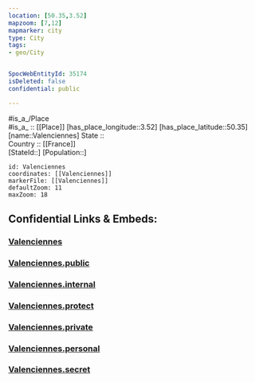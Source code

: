 ```yaml
---
location: [50.35,3.52] 
mapzoom: [7,12] 
mapmarker: city 
type: City
tags:
- geo/City


SpocWebEntityId: 35174
isDeleted: false
confidential: public

---
```

#is_a_/Place  
#is_a_ :: [[Place]] 
[has_place_longitude::3.52] 
[has_place_latitude::50.35] 
[name::Valenciennes] 
State ::  
Country :: [[France]]  
[StateId::] 
[Population::] 



```leaflet
id: Valenciennes
coordinates: [[Valenciennes]] 
markerFile: [[Valenciennes]] 
defaultZoom: 11 
maxZoom: 18
```


## Confidential Links & Embeds: 

### [Valenciennes](/_Standards/Earth/Continent/Europe/Europe~West/France/regions~France/Hauts-de-France/departments~Hauts-de-France/Hauts-de-France~Nord/communes~Nord/Valenciennes/cities~Valenciennes/Valenciennes.md) 

### [Valenciennes.public](/_public/Earth/Continent/Europe/Europe~West/France/regions~France/Hauts-de-France/departments~Hauts-de-France/Hauts-de-France~Nord/communes~Nord/Valenciennes/cities~Valenciennes/Valenciennes.public.md) 

### [Valenciennes.internal](/_internal/Earth/Continent/Europe/Europe~West/France/regions~France/Hauts-de-France/departments~Hauts-de-France/Hauts-de-France~Nord/communes~Nord/Valenciennes/cities~Valenciennes/Valenciennes.internal.md) 

### [Valenciennes.protect](/_protect/Earth/Continent/Europe/Europe~West/France/regions~France/Hauts-de-France/departments~Hauts-de-France/Hauts-de-France~Nord/communes~Nord/Valenciennes/cities~Valenciennes/Valenciennes.protect.md) 

### [Valenciennes.private](/_private/Earth/Continent/Europe/Europe~West/France/regions~France/Hauts-de-France/departments~Hauts-de-France/Hauts-de-France~Nord/communes~Nord/Valenciennes/cities~Valenciennes/Valenciennes.private.md) 

### [Valenciennes.personal](/_personal/Earth/Continent/Europe/Europe~West/France/regions~France/Hauts-de-France/departments~Hauts-de-France/Hauts-de-France~Nord/communes~Nord/Valenciennes/cities~Valenciennes/Valenciennes.personal.md) 

### [Valenciennes.secret](/_secret/Earth/Continent/Europe/Europe~West/France/regions~France/Hauts-de-France/departments~Hauts-de-France/Hauts-de-France~Nord/communes~Nord/Valenciennes/cities~Valenciennes/Valenciennes.secret.md)


